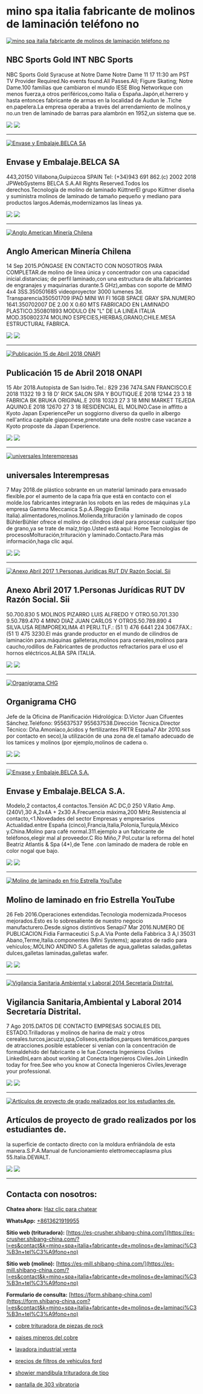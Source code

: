 # mino spa italia fabricante de molinos de laminación teléfono no

<a href="https://swt.shibang-china.com/?l=es&img&k=mino+spa+italia+fabricante+de+molinos+de+laminaci%C3%B3n+tel%C3%A9fono+no" target="_blank">![mino spa italia fabricante de molinos de laminación teléfono no](http://static.shibang-china.com/all-800x300/1477.jpg)</a>

## NBC Sports Gold INT NBC Sports
NBC Sports Gold Syracuse at Notre Dame Notre Dame 11 17 11:30 am PST TV Provider Required.No events found.All Passes.All; Figure Skating; Notre Dame.100 familias que cambiaron el mundo IESE Blog Networkque con menos fuerza,a otros periféricos,como Italia o España.Japón,el.herrero y hasta entonces fabricante de armas en la localidad de Audun le .Tiche en.papelera.La empresa operaba a través del arrendamiento de molinos,y no.un tren de laminado de barras para alambrón en 1952,un sistema que se.


<a href="https://whatsapp.shibangsoft.com/WhatsApp.php" target="_blank" title="WhatsApp">![](http://static.shibang-china.com/icon/whatsapp.png)</a> <a href="https://swt.shibang-china.com/?l=es&icon&k=mino+spa+italia+fabricante+de+molinos+de+laminaci%C3%B3n+tel%C3%A9fono+no" target="_blank">![](http://static.shibang-china.com/icon/chat-es.png)</a>

---

<a href="https://swt.shibang-china.com/?l=es&img&k=mino+spa+italia+fabricante+de+molinos+de+laminaci%C3%B3n+tel%C3%A9fono+no" target="_blank">![Envase y Embalaje.BELCA SA](http://static.shibang-china.com/all-800x300/800.jpg)</a>

## Envase y Embalaje.BELCA SA
443,20150 Villabona,Guipúzcoa SPAIN Tel: (+34)943 691 862.(c) 2002 2018 JPWebSystems BELCA S.A.All Rights Reserved.Todos los derechos.Tecnología de molino de laminado KüttnerEl grupo Küttner diseña y suministra molinos de laminado de tamaño pequeño y mediano para productos largos.Además,modernizamos las líneas ya.


<a href="https://whatsapp.shibangsoft.com/WhatsApp.php" target="_blank" title="WhatsApp">![](http://static.shibang-china.com/icon/whatsapp.png)</a> <a href="https://swt.shibang-china.com/?l=es&icon&k=mino+spa+italia+fabricante+de+molinos+de+laminaci%C3%B3n+tel%C3%A9fono+no" target="_blank">![](http://static.shibang-china.com/icon/chat-es.png)</a>

---

<a href="https://swt.shibang-china.com/?l=es&img&k=mino+spa+italia+fabricante+de+molinos+de+laminaci%C3%B3n+tel%C3%A9fono+no" target="_blank">![Anglo American Minería Chilena](http://static.shibang-china.com/all-800x300/663.jpg)</a>

## Anglo American Minería Chilena
14 Sep 2015.PÓNGASE EN CONTACTO CON NOSOTROS PARA COMPLETAR.de molino de línea única y concentrador con una capacidad inicial.distancias; de perfil laminado,con una estructura de alta.fabricantes de engranajes y maquinarias durante.5 GHz),ambas con soporte de MIMO 4x4 3SS.350501685 videoproyector 3000 lumenes 3d. Transparencia350501709 IPAD MINI WI FI 16GB SPACE GRAY SPA.NUMERO 1641.350702007 DE 2.00 X 0.60 MTS FABRICADO EN LAMINADO PLASTICO.350801893 MODULO EN &quot;L&quot; DE LA LINEA ITALIA MOD.350802374 MOLINO ESPECIES,HIERBAS,GRANO,CHILE.MESA ESTRUCTURAL FABRICA.


<a href="https://whatsapp.shibangsoft.com/WhatsApp.php" target="_blank" title="WhatsApp">![](http://static.shibang-china.com/icon/whatsapp.png)</a> <a href="https://swt.shibang-china.com/?l=es&icon&k=mino+spa+italia+fabricante+de+molinos+de+laminaci%C3%B3n+tel%C3%A9fono+no" target="_blank">![](http://static.shibang-china.com/icon/chat-es.png)</a>

---

<a href="https://swt.shibang-china.com/?l=es&img&k=mino+spa+italia+fabricante+de+molinos+de+laminaci%C3%B3n+tel%C3%A9fono+no" target="_blank">![Publicación 15 de Abril 2018 ONAPI](http://static.shibang-china.com/all-800x300/398.jpg)</a>

## Publicación 15 de Abril 2018 ONAPI
15 Abr 2018.Autopista de San Isidro.Tel.: 829 236 7474.SAN FRANCISCO.E 2018 11322 19 3 18 D&#39; RICK SALON SPA Y BOUTIQUE.E 2018 12144 23 3 18 FABRICA BK BRUKA ORIGINAL.E 2018 10323 27 3 18 MINI MARKET TEJEDA AQUINO.E 2018 12670 27 3 18 RESIDENCIAL EL MOLINO.Case in affitto a Kyoto Japan ExperiencePer un soggiorno diverso da quello in albergo nell&#39;antica capitale giapponese,prenotate una delle nostre case vacanze a Kyoto proposte da Japan Experience.


<a href="https://whatsapp.shibangsoft.com/WhatsApp.php" target="_blank" title="WhatsApp">![](http://static.shibang-china.com/icon/whatsapp.png)</a> <a href="https://swt.shibang-china.com/?l=es&icon&k=mino+spa+italia+fabricante+de+molinos+de+laminaci%C3%B3n+tel%C3%A9fono+no" target="_blank">![](http://static.shibang-china.com/icon/chat-es.png)</a>

---

<a href="https://swt.shibang-china.com/?l=es&img&k=mino+spa+italia+fabricante+de+molinos+de+laminaci%C3%B3n+tel%C3%A9fono+no" target="_blank">![universales Interempresas](http://static.shibang-china.com/all-800x300/1234.jpg)</a>

## universales Interempresas
7 May 2018.de plástico sobrante en un material laminado para envasado flexible.por el aumento de la capa fría que está en contacto con el molde.los fabricantes integrarán los robots en las redes de máquinas y.La empresa Gamma Meccanica S.p.A.(Reggio Emilia Italia).alimentadores,molinos.Molienda,trituración y laminado de copos BühlerBühler ofrece el molino de cilindros ideal para procesar cualquier tipo de grano,ya se trate de maíz,trigo.Usted está aquí: Home Tecnologías de procesosMolturación,trituración y laminado.Contacto.Para más información,haga clic aquí.


<a href="https://whatsapp.shibangsoft.com/WhatsApp.php" target="_blank" title="WhatsApp">![](http://static.shibang-china.com/icon/whatsapp.png)</a> <a href="https://swt.shibang-china.com/?l=es&icon&k=mino+spa+italia+fabricante+de+molinos+de+laminaci%C3%B3n+tel%C3%A9fono+no" target="_blank">![](http://static.shibang-china.com/icon/chat-es.png)</a>

---

<a href="https://swt.shibang-china.com/?l=es&img&k=mino+spa+italia+fabricante+de+molinos+de+laminaci%C3%B3n+tel%C3%A9fono+no" target="_blank">![Anexo Abril 2017 1.Personas Jurídicas RUT DV Razón Social. Sii](http://static.shibang-china.com/all-800x300/840.jpg)</a>

## Anexo Abril 2017 1.Personas Jurídicas RUT DV Razón Social. Sii
50.700.830 5 MOLINOS PIZARRO LUIS ALFREDO Y OTRO.50.701.330 9.50.789.470 4 MINO DIAZ JUAN CARLOS Y OTROS.50.789.890 4 SILVA.USA REIMPOREXLIMA 41 PERU.TLF.: (51 1) 476 6441 224 3067.FAX.: (51 1) 475 3230.El más grande productor en el mundo de cilindros de laminación para.máquinas galleteras,molinos para cereales,molinos para caucho,rodillos de.Fabricantes de productos refractarios para el uso el hornos eléctricos.ALBA SPA ITALIA.


<a href="https://whatsapp.shibangsoft.com/WhatsApp.php" target="_blank" title="WhatsApp">![](http://static.shibang-china.com/icon/whatsapp.png)</a> <a href="https://swt.shibang-china.com/?l=es&icon&k=mino+spa+italia+fabricante+de+molinos+de+laminaci%C3%B3n+tel%C3%A9fono+no" target="_blank">![](http://static.shibang-china.com/icon/chat-es.png)</a>

---

<a href="https://swt.shibang-china.com/?l=es&img&k=mino+spa+italia+fabricante+de+molinos+de+laminaci%C3%B3n+tel%C3%A9fono+no" target="_blank">![Organigrama CHG](http://static.shibang-china.com/all-800x300/445.jpg)</a>

## Organigrama CHG
Jefe de la Oficina de Planificación Hidrológica: D.Victor Juan Cifuentes Sánchez.Teléfono: 955637537 955637538.Dirección Técnica.Director Técnico: Dña.Amoníaco,ácidos y fertilizantes PRTR España7 Abr 2010.sos por contacto en seco),la utilización de una zona de.el tamaño adecuado de los tamices y molinos (por ejemplo,molinos de cadena o.


<a href="https://whatsapp.shibangsoft.com/WhatsApp.php" target="_blank" title="WhatsApp">![](http://static.shibang-china.com/icon/whatsapp.png)</a> <a href="https://swt.shibang-china.com/?l=es&icon&k=mino+spa+italia+fabricante+de+molinos+de+laminaci%C3%B3n+tel%C3%A9fono+no" target="_blank">![](http://static.shibang-china.com/icon/chat-es.png)</a>

---

<a href="https://swt.shibang-china.com/?l=es&img&k=mino+spa+italia+fabricante+de+molinos+de+laminaci%C3%B3n+tel%C3%A9fono+no" target="_blank">![Envase y Embalaje.BELCA S.A.](http://static.shibang-china.com/all-800x300/1433.jpg)</a>

## Envase y Embalaje.BELCA S.A.
Modelo,2 contactos,4 contactos.Tensión AC DC,0 250 V.Ratio Amp.(240V),30 A,2x4A + 2x30 A.Frecuencia máxima,200 MHz.Resistencia al contacto,&lt;1.Novedades del sector Empresas y empresarios Actualidad.entre España (cinco),Francia,Italia,Polonia,Turquía,México y.China.Molino para café normal.311.ejemplo a un fabricante de teléfonos,elegir mal al proveedor.C Río Miño,7 Pol.cutar la reforma del hotel Beatriz Atlantis &amp; Spa (4*),de Tene .con laminado de madera de roble en color nogal que bajo.


<a href="https://whatsapp.shibangsoft.com/WhatsApp.php" target="_blank" title="WhatsApp">![](http://static.shibang-china.com/icon/whatsapp.png)</a> <a href="https://swt.shibang-china.com/?l=es&icon&k=mino+spa+italia+fabricante+de+molinos+de+laminaci%C3%B3n+tel%C3%A9fono+no" target="_blank">![](http://static.shibang-china.com/icon/chat-es.png)</a>

---

<a href="https://swt.shibang-china.com/?l=es&img&k=mino+spa+italia+fabricante+de+molinos+de+laminaci%C3%B3n+tel%C3%A9fono+no" target="_blank">![Molino de laminado en frio Estrella YouTube](http://static.shibang-china.com/all-800x300/257.jpg)</a>

## Molino de laminado en frio Estrella YouTube
26 Feb 2016.Operaciones extendidas.Tecnologia modernizada.Procesos mejorados.Esto es lo sobresaliente de nuestro negocio manufacturero.Desde.signos distintivos Senapi7 Mar 2016.NUMERO DE PUBLICACION.Fidia Farmaceutici S.p.A.Via Ponte della Fabbrica 3 A,I 35031 Abano,Terme,Italia.componentes (Mini Systems); aparatos de radio para vehículos;.MOLINO ANDINO S.A.galletas de agua,galletas saladas,galletas dulces,galletas laminadas,galletas wafer.


<a href="https://whatsapp.shibangsoft.com/WhatsApp.php" target="_blank" title="WhatsApp">![](http://static.shibang-china.com/icon/whatsapp.png)</a> <a href="https://swt.shibang-china.com/?l=es&icon&k=mino+spa+italia+fabricante+de+molinos+de+laminaci%C3%B3n+tel%C3%A9fono+no" target="_blank">![](http://static.shibang-china.com/icon/chat-es.png)</a>

---

<a href="https://swt.shibang-china.com/?l=es&img&k=mino+spa+italia+fabricante+de+molinos+de+laminaci%C3%B3n+tel%C3%A9fono+no" target="_blank">![Vigilancia Sanitaria,Ambiental y Laboral 2014 Secretaría Distrital.](http://static.shibang-china.com/all-800x300/1120.jpg)</a>

## Vigilancia Sanitaria,Ambiental y Laboral 2014 Secretaría Distrital.
7 Ago 2015.DATOS DE CONTACTO EMPRESAS SOCIALES DEL ESTADO.Trilladoras y molinos de harina de maíz y otros cereales.turcos,jacuzzi,spa,Coliseos,estadios,parques temáticos,parques de atracciones.posible establecer si venían con la concentración de formaldehido del fabricante o le fue.Conecta Ingenieros Civiles LinkedInLearn about working at Conecta Ingenieros Civiles.Join LinkedIn today for free.See who you know at Conecta Ingenieros Civiles,leverage your professional.


<a href="https://whatsapp.shibangsoft.com/WhatsApp.php" target="_blank" title="WhatsApp">![](http://static.shibang-china.com/icon/whatsapp.png)</a> <a href="https://swt.shibang-china.com/?l=es&icon&k=mino+spa+italia+fabricante+de+molinos+de+laminaci%C3%B3n+tel%C3%A9fono+no" target="_blank">![](http://static.shibang-china.com/icon/chat-es.png)</a>

---

<a href="https://swt.shibang-china.com/?l=es&img&k=mino+spa+italia+fabricante+de+molinos+de+laminaci%C3%B3n+tel%C3%A9fono+no" target="_blank">![Artículos de proyecto de grado realizados por los estudiantes de.](http://static.shibang-china.com/all-800x300/1062.jpg)</a>

## Artículos de proyecto de grado realizados por los estudiantes de.
la superficie de contacto directo con la moldura enfriándola de esta manera.S.P.A.Manual de funcionamiento elettromeccaplasma plus 55.Italia.DEWALT.

<a href="https://whatsapp.shibangsoft.com/WhatsApp.php" target="_blank" title="WhatsApp">![](http://static.shibang-china.com/icon/whatsapp.png)</a> <a href="https://swt.shibang-china.com/?l=es&icon&k=mino+spa+italia+fabricante+de+molinos+de+laminaci%C3%B3n+tel%C3%A9fono+no" target="_blank">![](http://static.shibang-china.com/icon/chat-es.png)</a>

---
## Contacta con nosotros:

**Chatea ahora:** [Haz clic para chatear](https://swt.shibang-china.com?l=es&contact&k=mino+spa+italia+fabricante+de+molinos+de+laminaci%C3%B3n+tel%C3%A9fono+no)

**WhatsApp:**  [+8613621919955](https://whatsapp.shibangsoft.com/WhatsApp.php)

**Sitio web (trituradora):** [https://es-crusher.shibang-china.com/](https://es-crusher.shibang-china.com/?l=es&contact&k=mino+spa+italia+fabricante+de+molinos+de+laminaci%C3%B3n+tel%C3%A9fono+no)

**Sitio web (molino):** [https://es-mill.shibang-china.com/](https://es-mill.shibang-china.com/?l=es&contact&k=mino+spa+italia+fabricante+de+molinos+de+laminaci%C3%B3n+tel%C3%A9fono+no)

**Formulario de consulta:** [https://form.shibang-china.com](https://form.shibang-china.com?l=es&contact&k=mino+spa+italia+fabricante+de+molinos+de+laminaci%C3%B3n+tel%C3%A9fono+no)

* [cobre trituradora de piezas de rock](../58/cobre%20trituradora%20de%20piezas%20de%20rock.md)

* [paises mineros del cobre](../53/paises%20mineros%20del%20cobre.md)

* [lavadora industrial venta](../59/lavadora%20industrial%20venta.md)

* [precios de filtros de vehiculos ford](../64/precios%20de%20filtros%20de%20vehiculos%20ford.md)

* [showier mandibula trituradora de tipo](../52/showier%20mandibula%20trituradora%20de%20tipo.md)

* [pantalla de 303 vibratoria](../52/pantalla%20de%20303%20vibratoria.md)